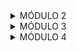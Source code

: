 <details>

<summary>MÓDULO 2</summary>

## Conteúdos a serem trabalhados nesse módulo:

- Funções
- Tipos de dados II
- Gestão de tempo
- Tipos Utilitários
- Métodos de strings
- Currículo e carta de apresentação
- Métodos de array
- Métodos de array II
- Métodos de arrays III
- Linkedin: Primeiros Passos

## O que eu já sei sobre os assuntos que serão abordados nesse módulo?

- Função é uma forma de não precisar reescrever o mesmo código várias vezes, criando-o apenas uma vez e chamando toda vez que precisar usar as instruções que estão dentro dele. Para retornar algun valor é preciso usar o return e para usar a função precisa chamar a função pelo nome dado e colocar dentro dos parênteses os valores que serão usados.

- Eu sei sobre os tipos de dados do tipo string, number, booleano, object e como usá-los no typescript, para tipar e não deixar que o código use outro tipo de dado errado ao invés do certo( exemplo: era para ser usado um number e acaba sendo usado uma string e ao invés de somar concatene ).

- Sei que gestão de tempo é muito importante, tanto para finalizar suas tarefas no prazo quanto para se ter uma vida mais organizada e conseguir lidar com imprevistos. Tenho conhecimento sobre alguns métodos de estudo, como método pomodoro, no qual eu já usei para melhorar meus estudos.

- Para ser sincero não sei nada sobre tipos utilitários.

- As strings são sequências de caracteres (letras, números, simbolos ) que com o auxilio de aspas simples ou duplas ( '', "" ) formam textos que podem ser armazenados em variáveis e serem concatenados para juntar dois ou mais textos.

- Um currículo é um tipo de documento que possui informações acadêmicas e profissionais de uma pessoa. Esse documento vai ser analisado por um recrutador, este verá se o perfil da pessoa que está se candidatando, é condizente com o que a empresa precisa. A carta de apresentação é uma carta que o candidato faz e entrega ao recrutador. Nesta carta à algumas informações pessoais do candidato e um pouco de sua trajetória.

- Arrays são como listas que podem armazenar dados como números, strings, booleanos e objetos. Para utilizá-las é preciso criar uma variavel e logo depois usar colchetes "[]".

- Sei o que são arrays e alguns métodos que foram ensinados na aula passada de métodos de array I.

- Ja tenho conhecimento do que são arrays e como são usados, além de ja ter conhecimento sobre alguns métodos como push que serve para adicionar itens ao array, includes que verifica se o item esta no array ou não, filter que serve para filtrar os elementos que estão sendo procurados e os adiciona em um novo array, entre vários outros métodos.

- O linkedin é uma rede social profissional, servindo para facilitar o networking entre as pessoas e ajudando na contratação de profisisonais de diversas áreas. Por ser uma platafroma profissional é esperado que o usuário tenha uma boa conduta, use uma foto de perfil profissional e não fique postando coisas sobre política, religião dentre outros assuntos pessoais. Além disso existem algumas dicas que facilitam na sua contratação e na visibilidade do seu perfil, como por exemplo: usar uma foto de capa que tenha relação com a área que deseja atuar, titulo com palavras chaves (ferramentas que você utiliza, nome da profissão), utilizar a área de competências colocando conhecimentos que você tem, publicar conclusões de cursos que você tenha feito, ser ativo na platafroma entre outras dicas.

## O que quero aprender sobre os assuntos que serão abordados nesse módulo?

- Gostaria de aprender outras funcionalidades, caso tenha alguma, e desenvolver a lógica certa para usá-lo.
  
- Quero aprender sobre novos tipos de dados que talvez existam e outras formas de tipagem que possa ajudar ou ao menos facilitar na hora de escolher o tipo de dado certo para o código não dar erro.
  
- Acharia interessante aprender sobre outros métodos de estudo que possa ajudar a me concentrar mais nos meus estudos e ferramentas que me ajudem a me organizar melhor.
  
- Quero descobrir o que são tipos utilitários, para que servem e onde posso usá-los.

- O que são métodos de strings, como posso usá-los e como isso pode me ajudar a criar códigos mais complexos e com mais facilidade.

- Quero aprender a como montar um currículo bom, organizado e quais informações precisam ser colocadas para se destacar. Além de querer saber se é útil ou não fazer uma carta de apresentação.

- Métodos que poderão facilitar a manipulação dos arrays sem mudar diretamente os arrays em si.

- Espero aprender mais métodos que me ajudarão da mesma forma que os anteriores ou ajudarão ainda mais.

- Nesta aula espero ter conhecimento sobre demais métodos e adquirir conhecimento o suficiente para fazer códigos de uma maneira mais eficiente.

- Eu espero aprender dicas de como usar o linkedin para ter um networking maior e para ser contratado. Espero também saber como construir um "sobre" elaborado e interessante para as empresas e como usar de forma correta a área de "Formação acadêmica" e de "Licenças e certificado".

## Minha evolução: o que aprendi sobre os assuntos que foram abordados nesse módulo?

- Aprendi que posso executar uma função sem parâmetro, apenas chamando-a e abrindo e fechando parênteses. Outras coisas que eu aprendi foi que caso a variável tenha o mesmo nome que o parâmetro, eu posso apenas colocar o nome uma vez que a máquina ja entende que aquela variável vai receber o valor do parâmetro de nome igual; o return não mostra nada no terminal, pois precisa do console.log para mostrar; tudo que estiver depois do return não será mostrado, mesmo com console.log; uma nova funcionalidade usando o arrow function e a fazer a tipagem dos parâmetros e do return da função.

- Na aula de tipos de dados II, eu aprendi sobre os tipos literais, união de tipos, conjuntos, tuplas, o Norrowing, assertion e unknowm. Os tipos literais são tipos de dados, mas ao invés de ser os tradicionais (number,string,boolean) o programador pode escolher um valor específico, por exemplo: o programador quer que a variável sempre seja 1, ele coloca o tipo dela como o número 1 e então ela não pode ser outra coisa além de um. A união seria o "ou", onde o programador quer colocar dois tipos de dados ( string | number ) permitindo o código receber dois tipos de dados, o conjunto seria o "e" (string & boolean )que é parecido com o "ou" porém com uma diferença,o valor precisa ser necessariamente esses dois, não pode ser um ou outro. As tuplas é quando o programador põe o tipo de dado de cada elemento do array na mesma ordem do array. O narrowing é um tipo de estreitamento, onde se usa o código typeof (typeof SUA_VARIÁVEL) para ver o tipo de dado que está sendo recebido e assim fazer alguma coisa para não dar erro ou retornar algum valor errado, por exemplo usar o typeof para ver se está recebendo um dado tipo number ou tipo string, se for tipo number realizar uma soma, se for tipo string transformar em um number e somar. O assertion ( SUA_VARIÁVEL as number ) é uma forma do programador forçar o código aceitar algum valor ou forçar a atribuição de algum valor para uma variável. E por fim o unknowm (desconhecido) que é melhor do que se usar any, ou seja, é melhor colocar como "desconhecido" ao invés de colocar como "qualquer coisa"

- Nesta aula conheci ferramentas que auxiliam na sua organização e comecei a usar o google agenda para me organizar. Compreendi o que é procrastinação,  reorganização e a saber qual dos dois eu estou fazendo, se estou procrastinando ou apenas reorganizando meu tempo. Além de ouvir relatos de meus colegas que teriam os mesmos pensamentos e problemas que eu, me fazendo refletir e encontrar uma possível solução para tais problemas.

- Tipos utilitários são tipos do typescript, que servem para facilitar transformações de tipo comum (Utilitário<tipo>). Os tipos que foram comentados em aula foram o Partial, Require, Readonly, Pick, Omit, Record, Exclude, Extract, Upercase, Lowercase e Capitalize.O Partial transforma todas as propriedades em opcionais, permitindo que não use uma propriedade; O Require faz com que as propriedade sejam todas obrigatórias e se elas forem opcionais ele as transformará em obrigatórias; Readonly é um tipo utilitário que não permite que você altere o valor de alguma propriedade; Pick(Pick<tipo, propriedade1 | propriedade2>) permite que o programador escolha quais propriedades do tipo vai ser usado, excluindo as propriedades que não foram escolhidas; Omit(Omit<tipo, propriedade_excluida1 | propriedade_excluida2>) este tipo utilitário permite que o programador escolha quais propriedades ele irá remover, usando apenas as propriedades que ele não selecionou; O Record (Record<chaves,tipo>) cria um type, onde todos as propriedades deste type criado vão ser do mesmo tipo comum (number, string, boolean); Exclude (Exclude<união_tipos, item_excluidos>) este tipo exclui um ou mais itens de uma união de tipos; O Extract (Extract<união_tipos, item_adicionado>) ao contrário do exclude, extrai o item da união de tipos; Upercase (Upercase<tipostring>) transforma todas as letras da string desse tipo em maiúsculas; Lowercase (Lowercase<tipostring>): transforma todas as letras da string desse tipo em minúsculas; Capitalize (Capitalize<tipostring>): transforma a primeira letra da string desse tipo em maiúscula.

- Métodos de strings são métodos onde é possível modificar strings que já foram criadas, criando novas strings a partir das existentes, mas com as modificações escolhidas de acordo com o método que foi usado. Os tipos de métodos comentados em aula  foram: **.trim()**: Cria uma nova string, a partir da string que você criou, eliminando todos os espaços do inicio ao fim; **.trimStar()**: remove todos os espaços apenas do início de uma string; **.trimEnd()**: remove todos os espaços apenas do fim de uma string; **.toUpperCase()**: Transforma os caracteres de uma string em caracteres maiúsculos; **.toLowerCase()**: Transforma os caracteres de uma string em caracteres minúculos; **.substring(indiceInicial, IndiceFinal)**: Retorna a parte de uma string a partir do indice inicial até final(opcional) e se o indiceFinal for maior que o indiceInicial ele inverte os valores; **.slice()**: Extrai uma parte de uma string de acordo com os indices que foram passados, mas os indices, tanto inicial quanto final, são opcionais, pode usá-lo sem passar os indices que ele irá retornar a string toda e quando é passado um valor negativo nos indices ele conta do final para o começo; **.split(separador, limite(opcional))**: Converte uma string em um array contendo os caracteres da string, incluindo os espaços, ou converte em um array contendo a string separada da maneira que o programador passar dentro dos parênteses; **.replace(stringTrocada, stringNova)**: substitui a primeira correspondência da string por outra; **.replaceAll(stringTrocada, stringNova)**: substitui todas  as correspondências da string por outra(disponivel a partir do ES2022); **.padStart(tamanhoMaximo, preenchimento)**: Completa o inicio da string com a correspondência, de acordo com o tamanho da string; **.padEnd(tamanhoMaximo, preenchimento(opcional))**: Completa o fim da string com o preenchimento, de acordo com o tamanho da string; **.includes(stringProcurada)**: Retorna um booleano (true ou false) caso encontre ou não uma correspondência em uma string ; **.indexOf(stringProcurada)**: Retorna a posição em que a correspondência da string está, caso não encontre nenhuma palavra correspondente, vai ser retornado o número -1.

- Nesta aula eu aprendi a como criar um curriculo bom e quais informações são necessárias ter no currículo, além do professor disponibilizar um modelo de currículo com explicações e onde cada informação tem que estar. Também entendi que a carta de apresentação só é realmente necessária quando o recrutador te pedir, caso contrário não é necessário, mas você pode fazer uma mesmo se o recrutador não pedir.

- Nesta aula aprendemos métodos para manipular arrays de forma mais fácil e rápida. Esses métodos foram: .push(): ele recebe itens dentro dos parênteses e esses itens que foram passados serão adicionados no array; .pop(): este método remove o último elemento do array; .shift(): remove o primeiro elemento do array e retorna o elemento que foi removido; .unshift(): adiciona o elemento(s) que foi passado no parênteses no começo do array e retorna o novo tamanho do array; .indexOf(): retorna em que posição o elemento, que foi passado no parênteses, está no array e caso o elemento não esteja no array irá ser retornado o número -1; .include(): verifica se o elemento que foi passado no  parênteses esta no array, caso esteja será retornado "true", caso contrário será retornado "false"; .reverse(separador): inverte a ordem de um array; .join(): junta todos os elementos de um array transformando-os em uma string e o programador pode escolher o separador entre as letras, caso ele não escolha, depois de cada letra terá uma vírgula; .slice(inicio, final): retorna um array contendo a parte de outro array de acordo com os indices passados nos parênteses; .splice(removerIndice,quantosApartirDaquele,adicionar): altera um array removendo e/ou adicionando outros elementos e retornando os elementos que ele removeu.

- Nesta aula aprendemos outros métodos de arrays e suas funções. Esses métodos foram: Callbacks com setTimeout: já é nativo do javascript e é uma função que serve para executar em um tempo pré definido. Exemplo: setTimeout(função, 2000(valor em milisegundos)) ou setTimeout(() => { console.log("imprime a função")}, 5000); Callbacks com setinterval: Nativo do javascript, é um modo de deixar a função rodando até que seja interrompida, tendo o intervalo entre um funcionamento e outro definido por um tempo que foi pré determinado. Exemplo:setInterval(() => { console.log("imprime a função")}, 5000). O clearInterval serve para interromper ou limpar um setInterval. Exemplo: clearInterval(id); every: testa se todos os elementos do array passam pelo teste implementado e retorna true ou false; some: Testa se pelo menos um dos elementos atende a condição implementada e retorna true ou false; find: busca um elemento em um array e retorna o elemento caso exista; findindex: Busca um elemento em um array e retorna o indice dele no array caso exista, se o elemento não exitir ele retorna -1; filter: filtra todos os elementos de um array e retorna um novo array com os elementos que atendam as condições que foram passadas na função e caso não ache nenhum elemento ele retorna um array vazio; map: Percorre todos os elementos de um array e retorna um novo array com o formato implementado.

- Na aula de métodos de arrays 3 aprendemos métodos de ordenação e manipulação mais complexa. Um desses métodos foi o método sort: por padrão este método ordena os elementos de um array de acordo com o código unicode, porém tem formas mais complexas de fazer com que a ordenação fique da maneira que o programador escolher. Caso o array seja um array de números e o prgramador queira deixar em ordem crescente, será preciso fazer uma function dentro do parênteses do sort, onde nessa function irá ter dois parâmetros e esses valores serão comparados da seguinte maneira: se item1 for menor que o item2 irá ser retornado -1, se item2 for menor que item1 será retornado 1 e se os dois forem iguais não irá retornar nada. Para fazermos o inverso, ou seja, deixar na forma decrescente, só precisará inverter o que irá ser retornado: Uma function que irá ter dois parâmetros e esses valores serão comparados: se item1 for menor que o item2 irá ser retornado 1, se item2 for menor que item1 será retornado -1 e se os dois forem iguais não irá retornar nada. Além deste dois modos, há um modo mais fácil de fazer essas ordenações, neste modo ao invés de se fazer as comparações, pode-se usar apenas a subtração entre os itens: cria-se uma function com dois parâmetros e dentro dessa function será retornado item1-item2 para ordenação crescente e para a ordenação decrescente item2-item1. Já para ordenar um array de strings vai ser preciso usar o sort e um método de comparação de strings chamado "localeCompare" (método que compara strings e retorna -1 caso a letra1 venha antes letra2, 1 se letra1 vem depois de letra2 e 0 caso sejam iguais): para ordenar de forma crescente e decrescente um array de strings é preciso criar uma function com dois parâmetros e dentro dessa function será retornado o método localCompare da seguinte maneira: para ordenar de forma crescente "elemento1.localCompare(elemento2)" e para a forma decrescente "elemento2.localCompare(elemento1)".
Outro método que aprendemos foi o método reduce, esse método permite fazer operações com os elementos de um array.Apesar do método reduce ter quatro parâmetros(acumulador,valorAtual, index e array) usamos apenas dois (acumulador e valorAtual), onde o acumulador pode guardar um valor ou não e daí em diante ele faz as operações com todos os números do array.Exemplo: Um array com cinco números sendo eles 1,2,3,4,5, se o acumulador não for escolhido ele valerá 0 e será somado com o 1, depois o resultado dessa soma será somado mais uma vez com o próximo número e assim por diante, agora caso o acumulador seja escolhido ele vai fazer os mesmos passos, porém ao invés de zero o primeiro número do array será somado com o número escolhido. O reduce também pode ser usado em uma matriz, nesse caso o reduce espalha os valores da matriz dentro de um array só, e todos os valores da matriz ficam em um único array.

- Nesta aula aprendi algumas dicas que posso usar para me ajudar a ser contratado, como : usar de forma correta a área de "formação acadêmica" e "licenças e certificado", que uma das maneiras de crescer meu networking é seguindo e se conectando com pessoas da mesma área que eu e com Tech Recruiters, como fazer uma descrição minha usando um modelo como base para chamar a atenção das empresas e onde posso achar vagas e filtrá-las de acordo com o que estou procurando.

</details>

<details>
  
<summary>MÓDULO 3</summary>

## Conteúdos a serem trabalhados nesse módulo:

- Testes automatizados
- Primeiro Servidor
- GitHub
- Rotas, Intermediários e Controladores
- API REST
- Comunicação
- Orientação a objetos
- Pesquisas e leitura de documentações
- Assincronismo e leitura e escrita de arquivos
- Autoconhecimento e inteligência emocional
- Tratamento de erros com herança e polimorfismo
- Tendencias em tecnologias


## O que eu já sei sobre os assuntos que serão abordados nesse módulo?

- Antes desta aula eu fazia testes via terminal, onde eu rodava o código e esperava o retorno e caso desse algum erro eu voltava para o código e tentava achar o erro.

- Por conta da imersão eu ja sabia subir uma API, usando o express, com suas funcionalidades simples de cadastrar, listar, excluir e editar.

- No comecço do curso eu usei um pouco o GitHub não só para entregar atividades, mas também para aprender um pouco mais dessa plataforma, então conheço algumas funcionalidades do GitHub, como criar repositórios e mexer em algumas partes do perfil.
  
- Na imersão, por ter aprendido API, aprendi também a criar controladores, rotas, intermediários e a como testar uma API pelo thunder Client.

- Não sei nada sobre API REST.

- Em uma das imersões que fiz tive uma aula de comunicação, onde aprendi o quão importante é se comunicar corretamente, tanto para não ocorrer desentendimentos quanto para não haver brigas entre as pessoas.

- Não sei sobre orientação a objetos.

- Por conta da faculdade eu aprendi a pesquisar  e a ler documentações e artigos cientificos na internet e que tanto artigos cientificos quanto documentações são importantes para tirar dúvidas e/ou obter novos conhecimentos de uma forma mais rápida, fácil e segura do que ficar procurando por sites ou blogs aleatórios na internet.

- Sei um pouco sobre assincronismo por terem ensiando esse assunto na faculdade, porém só sei a parte teórica de como funciona, não sei como colocar isso no código.

- Por conta das imersões tive essa aula duas vezes e foi incrivel, pois nas duas aulas eu aprendi coisas novas e me fizeram pensar de uma forma diferente, me mostrando uma nova maneira de agir e por conta disso comecei a trabalhar minha inteligencia emocional e a me autoanálisar para poder melhorar como indivíduo, como por exemplo ser flexivel e não me estressar quando as coisas não saírem como planejado e conseguir me adequar as mudanças.

- Não sei nada sobre herança e polimorfismo, mas pelo nome imagino que seja algum método de pegar alguma tipagem ou alguma caracteristica de algo e passar para outro.

- Sei que a tecnologia evolue bem rápido então temos que sempre estar estudando para não ficar para trás e que a área da tecnologia é muito vasta, então não existe uma tecnologia melhor ou uma linguagem de programação melhor, pois cada tecnologia ou linguagem tem sua oportunidade e seu impacto e que se destaca melhor que as outras em diferentes áreas e funcionalidades. Por exemplo tem linguagens que são melhores para orientação a objetos do que outras, mas isso não significa que essas outras sejam ruins, elas podem ser melhores para outros usos.


## O que quero aprender sobre os assuntos que serão abordados nesse módulo?

- Uma maneira mais fácil e rápida de fazer os testes e também uma forma de eu descobrir em que parte do código está o erro, ao invés de ficar procurando.

- Um método novo de subir API ou configurações que não tinhamos aprendido na imersão.

- Quero aprender outras funcionalidades do GitHub, a montar um perfil bom e interessante, saber criar um readme mais bonito e outras funcionalidades.

- Espero me aprofundar mais nessa parte para ter mais conhecimento sobre outros tipos de intermediários e controladores, além de aprender a separá-los corretamente em arquivos diferentes.

- Gostaria de aprender o que é API REST e como isso pode me ajudar a criar API's.

- Quero aprender um pouco mais sobre esse assunto e também como posso me comunicar melhor com as pessoas, para que não ocorra conflitos.

- Pelo nome deduzi que tem algo haver com objetos, então espero aprender outros tipos de objetos ou uma nova maneira de criar objetos.

- Espero descobrir novos tipos de documentações e a como usar de uma forma melhor, pois ainda demoro para achar as coisas que estou procurando então espero receber dicas e aprender truques para encontrar a informação que estou procurando mais rápido.

- Quero aprender a como implementar um código assincrono, como mexer (ler, escrever, editar, excluir) em arquivos de texto pelo código e como simular melhor um banco de dados usando essa parte de leitura e ewcrita em arquivos.

- Gostaria de aprender novos assuntos que não foram abordados nas imersões e talvez conseguir desenvolver mais meu autoconhecimento e a inteligência emocional.

- Gostaria de aprender o que é herança e polimorfismo e saber como isso pode me auxiliar na programação.

- Gostaria de aprender melhor sobre algumas tecnologias e seus usos e aprender sobre novas tecnologias e suas tendências e impactos.


## Minha evolução: o que aprendi sobre os assuntos que foram abordados nesse módulo?

- Nesta aula aprendi a importar módulos, como por exemplo, importar uma função que está em um arquivo para outro arquivo ( import { soma } from './arquivo1' ). Também configuramos o GIT, aprendi a dar commits, a criar testes com o jest para testar os códigos e saber o problema ao invés de ficar procurando pelo código, a criar scripts do npm e algumas configurações do tsconfig.

- Nesta aula descobri um novo recurso que é o arquivo ".gitignore" que serve para colocar nome de arquivos que vc deseja que sejam ignorados. Também aprendi a criar um servidor com express usando o Typescript e descobri que  existem algumas diferenças como ter que tipar a requisição e a resposta ( req: Request, res: Response ). Por fim aprendemos sobre variáveis de ambiente do node.js, essas variáveis são criadas em um arquivo chamado ".env" nesse arquivo o programador pode colocar a porta que a API irá usar ao invés de deixar no meio do código.

- Aprendi a importância de ter um github e postar algumas coisas sobre o que você está aprendendo e principalmente  alguns trabalhos seus, para o recrutadores verem com seus próprios olhos o que você consegue fazer. Além disso, descobri alguns códigos para personalizar o perfil e qual a melhor forma de personalizá-lo.

- Nesta aula foi apresentado uma ferramenta chamada nodemon, que eu não conhecia, por essa ferramenta eu posso rodar a API de uma forma mais simples e fazer modificações e reiniciar automaticamente a API, ao invés de ter que derrubar a API e subir de novo. Para isso tenho que ir no arquivo package.json, ir nos scripts e criar um script o comando "nodemon --exec ts-node nome_da_pasta/nome arquivo.ts". Porém esse script é usado apenas como dependência de desenvolvedor então só pode ser usado com os arquivos Typescript, nos arquivos JavaScript é usado o comando "node dist/index.js" (posso criar um script para esse comando também).

- API REST são restrições de arquitetura que podem ser usadas para construir uma API. Essas restrições incluem operações padronizadas como os verbos GET ( sem requisições e é usado para devolver algo), POST (este verbo é usado quando se deseja criar alguma coisa, como cadastrar um novo usuário ), PUT ( este verbo é usado para atualizar completamente algo ) , PATCH ( este verbo é parecido com o verbo PUT, porém com a diferença que ele serve para atualizar algo parcialmente ) e DELETE ( serve para quando se quer deletar algo ).JSON é uma notação baseada em JavaScript e ele serve para transportar dados na web, esse tipo de formato é usado para enviar a resposta com os dados.

- Por conta das imersões que tinha feito antes, eu já tinha conhecimento dos assuntos que foram abordados na aula, mas foi bom rever essa aula para refrescar minha memória sobre tais assuntos e ver diferentes opiniões e experiências de outros alunos.

- É um paradigma que consiste em implementar estruturas que representam entidades do mundo real, além de permitir o desenvolvimento ágil de programas. A orientação a objeto tem quatro pilares: a abstração que simplifica um problema focando nos aspectos essenciais; o encapsulamento que protege os detalhes expondo apenas o necessário; a herança reutiliza estruturas para subclasses; polimorfismo que permite que uma mesma estrutura tenha diferentes comportamentos. Também foi dito sobre as classes, que são modelos ou características de um objeto para que ele seja criado. exemplo de classe: 
class Carro{ 
cor: string
marca: string
modelo: string
ano: number
} 
Para criar uma variável usando a classe é preciso que depois de criar a variável chamar a classe com a palavra reservada "new" na frente e passar um parênteses com os valores: const nome_variável = new Carro("preto","Toyota","Yaris",2024). Outro assunto que foi abordado na aula foi o método construtor, que serve para construir objetos a partir de uma classe e permitindo uma melhor organização do código, e outros métodos que podem ser passados na classe para realizar alguma tarefa.

- Nesta aula conheci sites e documentações novos para mim e foram passadas dicas para procurar, de forma mais rápida e eficiente, sobre os assuntos que você está procurando em uma documentação.

- Até agora os código que fizemos foram síncronos e na aula de hoje foi nos ensinado como montar código assíncronos , que são códigos que são executados de maneira não linear, executando as tarefas conforme necessário. Para criar uma função assíncrona basta colocar a palavra async antes de function: async function teste1(){}. Após ser feito isso sua função se torna uma função assíncrona e permite o programador usar funções para criar um código assíncrono, como o "promises", que como diz o nome é uma promessa, essa promises pode não ser executada ou vai ser executada depois que toda a programação síncrona seja feita. Outros códigos passados que são importantes, além da promisse, são os blocos then, catch, finally e o await. O then serve para tratar uma promises, o catch serve para quando a promises não for cumprida ao invés de dar erro no código ele vai capturar o erro e mostrar a mensagem que o programador escolher, o finally manda uma mensagem no final do código. Mesmo sendo possível usar o then ele pode causar problemas dependendo da aplicação que ele está sendo usado, então ao invés de usar o then foi aconselhado que usássemos o await. O await faz a execução de uma função async pausar, para esperar pelo retorno da promises para ai sim continuar a execução. Por fim foi passado o file system node, que são métodos para escrever, editar, ler entre outros métodos usados para mexer em arquivos, como exemplo o método ".readFile('./bancodedados')", que serve para ler o arquivo. Com esses comandos podemos simular melhor um banco de dados real.

- Infelizmente os assuntos abordados nesta aula já tinham sido contemplados nas aulas das imersões, então não absorvi nada de novo, porém foi bom rever a aula tanto para ver a opinião de outras pessoas quanto para rever minhas atitudes e pensar se estou seguindo o caminho certo e ver o quanto evoluí desde a última aula.

- Aprendemos que herança é o nome que damos quando existe uma superclasse que possui métodos e atributos que são compartilhados com suas subclasses ( classes filhas ). Na herança também existem algumas regras como: cada subclasse pode ter seus métodos e atributos específicos, além dos métodos e atributos herdados; uma subclasse só consegue acessar métodos e atributos da superclasse caso sejam públicos ou protegidos, mas privado não; um método ou atributo protegido só pode ser acessado dentro da própria classe ou em uma subclasse. Polimorfismo é quando uma subclasse invoca um método existente em uma superclasse e mesmo tendo a mesma assinatura, resulta em um comportamento diferente. E assim como na herança, o polimorfismo tem suas regras, como: o polimorfismo é alcançado por meio da herança; os métodos nas subclasses devem ter o mesmo nome, tipo de retorno e lista de parâmetros que os métodos da superclasse; as interfaces podem definir um contrato que subclasses devem seguir, permitindo que objetos de subclasses diferentes, implementem a mesma interface, porém tratados de forma polimórfica. O exemplo que foi passado em aula para entender esse conceito foi o seguinte: Em um jogo de xadrez todas as pessoas se movem pelo tabuleiro, mas cada peça tem um tipo de movimento. Também aprendemos o bloco de try catch e o throw. O bloco try catch serve para tratar erros. Dentro do try é colocado o seu código que você criou, já dentro do catch você coloca a mensagem que irá aparecer para quando dar o erro retornar aquela mensagem ao invés de quebrar o código. Já o throw é usado para lançar alguma exceção definida pelo usuário, que seria lançar um erro para o catch caso algo que você esperava não viesse de alguma forma. Também é importante ressaltar que nada abaixo do throw vai ser executado.

</details>

<details>
<summary>MÓDULO 4</summary>

## Conteúdos a serem trabalhados nesse módulo:

- Introdução ao Docker e Docker compose
- Introdução a Banco de Dados
- Metodologias ágeis
- Consultas SQL
- Modelagem de dados
- Diversidade e inclusão em tecnologia
- CRUD SQL
- Agrupamento e Relacionamentos entre tabelas
- Marca pessoal e plano de carreira
- Conexão Node.js com PostgreSQL
- Autenticação e criptografia
- Integração com API de terceiros

## O que eu já sei sobre os assuntos que serão abordados nesse módulo?

- Nunca mexi no docker, então não sei quase nada, a única coisa que eu sei é que vamos usá-lo para mexer em um banco de dados real.

- Sei que o banco de dados é um local onde podemos armazenar e gerenciar dados de forma segura.

- Metodologias ágeis, são métodos que um grupo ou empresa adota para realizar suas tarefas de forma mais organizada e eficiente, acelerando a entrega de um projeto.

- Sei que ela é uma lingaugem de consulta usada para mexer em bancos de dados relacionais, a base da lingaugem é a mesma para todos os bancos de dados relacionais e seu código é chamado de query.

- Não sei nada sobre modelagem de dados.

- Sei que a linguagem SQL é uma linguagem de consulta usada para mexer em banco de dados relacionais, esta linguagem tem o comando select que é usado para selecionar qual ou quais colunas de um determinado banco de dados serão usadas para construir queries, a cláusula WHERE para filtrar o dados que serão mostrados de acordo com o parâmetro que o programador passou, que os dados mostrados podem ser organizados com a cláusula ORDER BY, o LIMIT é usado para mostrar uma quantidade determinada de dados de acordo com o que foi passado, a cláusula offset omite os resultados e o select pode ser usado com a cláusula distinct para retornar os registros de uma tabela sem duplicidade.

- Até agora só sei modelar tabelas com o Navicat, criar tabelas no Beekeeper e usar comandos para criar, listar, deletar e editar os registros na tabela.

- Eu ja montei um plano de carreira básico, com o que eu quero trabalhar e alguns cursos que preciso fazer para conseguir atuar na área.

- Infelizmente não sei nada sobre como conectar o node com o banco de dados.

- Ja fizemos criptografias no projeto anterior, porém foi manualmente, onde criamos uma função que concatenava duas strings com uma informação do usuário, não usamos nenhuma biblioteca nem nada. E sobre autenticação, também criamos tokens de forma manual, onde juntavamos uma frase secreta com o id do usuário.

- Ainda não sei nada sobre como integrar a API de terceiros com a minha API.

## O que quero aprender sobre os assuntos que serão abordados nesse módulo?

- Quero aprender mais sobre ele, como usá-lo e como vamos integrar isso nas API's que criamos.

- Quero aprender sobre como ele funciona realmente e criar um banco de dados real, pois até agora só simulamos um.

- Gostaria de aprender quais metodologias existem, além do kanban e do scrum, e quais são mais usadas na área de programção.

- Quero aprender os códigos que são usados e se ela será usada no VScode ou em outro editor de código.

- Quero aprender o que é modelagem de dados e como vamos implementar isso ao banco de dados.

- Gostaria de saber o que é CRUD e outros comandos ou cláusulas usadas no SQL, que poderão facilitar o uso do banco de dados.

- Nesta aula eu espero aprender a relacionar tabelas e como isso pode me ajudar na criação de projetos.

- Quero aprender o que é marca pessoal e uma melhor forma de montar meu plano de carreira.

- Espero aprender a como conectar meu código ao banco de dados para poder usar o banco de dados nos meus projetos ao invés de simular um banco de dados.

- Quero aprender a como criptografar e autenticar usando bibliotecas, para deixar a criptografia e a autenticação mais segura e confiável.

- Espero aprender a como integrar as API´s de outras pessoas com a minha, para poder usá-las algum dia, como por exemplo, usar a API do chat GPT neste desafio do módulo 4.

## Minha evolução: o que aprendi sobre os assuntos que foram abordados nesse módulo?

- Na aula aprendi que o docker é uma ferramenta que empacota e isola aplicações, cada aplicação que foi empacotada é chamada de contêiner e cada contêiner usa uma imagem, que seria um modelo das bibliotecas e dependências que serão usadas naquele contêiner. O docker compose é usado para executar aplicativos com vários contêineres, além dele facilitar o gerenciamento de serviços, redes e volumes em um arquivo. Os volumes são mecanismos usados para que os dados gerados pelos contêineres não sejam perdidos. Além disso também aprendi a criar um contêiner, pausar, iniciar, deletar e ver quais contêineres estão ou não sendo utilizados, tudo pelo terminal ou pelo próprio docker desktop.

- Aprendi que existem dois tipos de banco de dados, o relacional e o não relacional. O relacional são banco de dados baseados em tabelas e tem foco na consistência dos dados, o não relacional são baseados em documentos e são focados em performance. Aprendi também o que é uma linguagem SQL e que essa lingaugem é usada para interagir com o banco de dados, pode ser aplicada em vários SGBD's como PostgreSQL, MySQL, Oracle, entre outros, a base da linguagem é a mesma para todos os banco de dados relacionais, porém cada SGBD tem sua implementação específica e o código do SQL que é escrito é chamado de query.

- CRUD representa as operações de manipulação de dados em uma tabela: create(criar), read(ler), update(atualização) e delete(deletar). Insert seria o create, ele serve para criar registros em uma tabela e para informar a tabela que vai receber os novos dados, usamos o comando INTO, além disso para inserir os dados, precisamos informar em qual coluna esse dado será inserido e seus valores. Exemplo: insert into usuarios(nome,emaiol,idade) values ("Lucas","lucas@email.com",19). O select seria o read, esse comando serve para retornar os registros da tabela. O update é um comando que serve para atualizar uma ou mais colunas de um ou mais registros, mas é preciso passar uma condição para que os demais registros não sejam afetados. Exemplo : update produtos set nome = 'casaco', preco = 6000 where id = 1. Por fim o DELETE, ele vai excluir registros de uma tabela e assim como o update, é preciso informar uma condição, ou todos os registros serão apagados e caso o registro tenha algum relacionamento com outra tabela é importante que o relacionamento seja excluído antes para depois excluir o registro. Exemplos: delete from produtos where id = 4.

- Aprendi sobre funções de agregação, essas funções permitem obter informações resumidas de uma tabela, como média, soma, mínimo, máximo, contagem, entre outros. A função sum vai somar os valores de uma coluna, o count conta o número de linhas em uma tabela (select count(id) from usuarios), avg vai calcular a média dos valores (select avg(idade) from usuarios), o min retorna o menor valor (select min(idade) from usuarios) e o max retorna o maior valor (select max(idade) from usuarios). Também aprendi sobre o comando GROUP BY, este comando agrupa linhas em uma tabela e ele é usado em conjunto com as funções de agregação. Sobre o relacionamento entre tabelas, eu entendi que um banco de dados relacional tem a proposta de facilitar a organização dos dados, além de ser mais seguro e garantir uma consistência de dados. Também foi dito sobre chaves primárias, que são colunas que identifcam unicamente registros em uma tabela, chaves estrangeiras,são colunas em uma tabela que se referem a uma chave primária em outra tabela e para que um relacionamento entre duas tabelas aconteça é preciso fazer uma ligação entre elas por meio dessas chaves. Também foi dito sobre os três relacionamentos possíveis entre tabelas: relacionamento 1:1 acontece quando um registro de uma tabela se relaciona com um e apenas um registro de outra tabela; relacionamento 1:N acontece quando um registro de uma tabela se relaciona com zero, um ou mais registros de outra tabela; relacionamento N:N acontece quando muitos registros de uma tabela se relaciona com zero, um ou vários registros de outra tabela. E por fim a cláusula JOIN, que serve para combinar linhas de duas ou mais tabelas com base em uma condição de correspondência que seria a cláusula ON. Existem diferentes tipos de JOIN, entre eles, INNER JOIN: retorna apenas as linhas que têm valores correspondentes em ambas as tabelas; LEFT JOIN: Retorna todas as linhas da tabela à esquerda (primeira tabela referenciada na query) e as linhas correspondentes da tabela à direita (segunda tabela referenciada na query) e caso não haja correspondência, será retornado o valor null ; RIGHT JOIN: Retorna todas as linhas da tabela à direita  e as linhas correspondentes da tabela à esquerda e caso não haja correspondência o valor retornado será null.

- Durante nossa aula discutimos sobre marca pessoal, que é a sua imagem, visão de mercado, que é a leitura de diferentes cenários no mercado do trabalho, escolhendo o que é melhor para você e se você se identifica com a vaga, plano de carreira sendo um plano estratégico para chegar no seu objetivo e o PDI, um plano para desenvolvimento individual. Na aula também foi comentado sobre algumas áreas da tecnologia e as habilidades que são necessárias em cada área: Fintech tecnologia financeira (desenvolve produtos para receber lucros): pensamento crítico, comunicação, gestão de relacionamentos e precisão e atenção a detalhes; Edtech tecnologia educacional (desenvolvem produtos para educar): empatia, didática, colaboração e flexibilidade; healthtech tecnologia em saúde (empresas que desenvolvem tecnologias voltados para saúde): sensibilidade, colaboração interdisciplinar, comunicação, ética e confidencialidade; E-commerce (marketplaces - lojas online, tipo magazine, mercado-livre): orientação ao cliente, colaboração com marketing e vendas, resolução de problemas e criatividade; IOT (internet das coisas): colaboração interdisciplinar, pensamento crítico, comunicação, gestão de projetos; game development: criatividade e inovação, colaboração em equipe, gerenciamento de feedback, resolução de problemas; cybersecurity (segurança cibernética): pensamento analítico, comunicação, colaboração em equipe, gerenciamento de crises; Inteligência artificial: pensamento crítico, comunicação de resultados, colaboração multidisciplinar, adaptabilidade. Para montar um plano de carreira mais detalhado precisa ser definido seu objetivo principal, em quanto tempo você quer chegar lá, quais habilidades necessárias, o que você precisa desenvolver e onde você irá buscar esse desenvolvimento. Além disso conhecemos o 5W2H, que são cinco perguntas com a letra W (o que será feito, por que será feito, onde será feito, quando será feito e por que será feito) e outras duas perguntas com a letra H (como será feito e quanto custará fazer). Também exploramos tipos de carreiras como a carreira em Y e a carreira em W. A carreira em Y é um plano de carreira que abre duas possibilidades de promoções conforme seu perfil profissional, sendo elas para a parte técnica ou a gerencial. Já a carreira em W é um plano de carreira que permite que uma mesma pessoa possa seguir tanto pela vertente técnica quanto pela gerencial. Por fim o professor deu um conselho dizendo que ficar saindo e entrando em empregos diferentes pode acabar com sua imagem.

- Nesta aula conheci uma nova biblioteca que conecta o node.js com o postgres. Esta biblioteca permite que a API se conecte com o banco de dados por dois modos: o cliente e o pool. Foi recomendado que usássemos o pool, pois é mais fácil de usar inicialmente. Junto desses modos, foi mostrado como importar a biblioteca, como criar um pool e como fazer uma query. Para criar um pool é preciso passar o host, o user, o max , que é quantos clientes irá ser necessário, a senha e o nome do banco de dados. Para fazer uma query é preciso chamar uma query e passar qual comando SQL vc quer usar e quais variáveis irá usar. Por exemplo: const filtrarUsuarios = await pool.query('select * from usuários where id=$1', [id]). Também foi mostrado como deixar o banco de dados mais seguro usando o dotenv e como se prevenir de ataques de SQL Injection.

</details>
